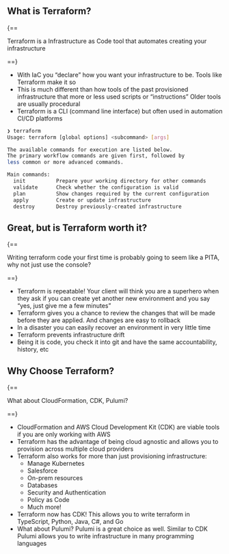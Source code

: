 ## What is Terraform?

{==

Terraform is a Infrastructure as Code tool that automates creating your infrastructure

==}

- With IaC you “declare” how you want your infrastructure to be. Tools like Terraform make it so
- This is much different than how tools of the past provisioned infrastructure that more or less used scripts or “instructions”
Older tools are usually procedural
- Terraform is a CLI (command line interface) but often used in automation CI/CD platforms

```bash
❯ terraform
Usage: terraform [global options] <subcommand> [args]

The available commands for execution are listed below.
The primary workflow commands are given first, followed by
less common or more advanced commands.

Main commands:
  init          Prepare your working directory for other commands
  validate      Check whether the configuration is valid
  plan          Show changes required by the current configuration
  apply         Create or update infrastructure
  destroy       Destroy previously-created infrastructure
```

## Great, but is Terraform worth it?

{==

Writing terraform code your first time is probably going to seem like a PITA, why not just use the console?

==}

- Terraform is repeatable! Your client will think you are a superhero when they ask if you can create yet another new environment and you say “yes, just give me a few minutes”
- Terraform gives you a chance to review the changes that will be made before they are applied. And changes are easy to rollback
- In a disaster you can easily recover an environment in very little time
- Terraform prevents infrastructure drift
- Being it is code, you check it into git and have the same accountability, history, etc

## Why Choose Terraform?

{==

What about CloudFormation, CDK, Pulumi?

==}

- CloudFormation and AWS Cloud Development Kit (CDK) are viable tools if you are only working with AWS
- Terraform has the advantage of being cloud agnostic and allows you to provision across multiple cloud providers
- Terraform also works for more than just provisioning infrastructure:
    - Manage Kubernetes
    - Salesforce
    - On-prem resources
    - Databases
    - Security and Authentication
    - Policy as Code
    - Much more!
- Terraform now has CDK! This allows you to write terraform in TypeScript, Python, Java, C#, and Go
- What about Pulumi? Pulumi is a great choice as well. Similar to CDK Pulumi allows you to write infrastructure in many programming languages
